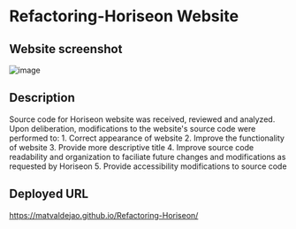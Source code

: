 # Refactoring-Horiseon Website

## Website screenshot
![image](./assets/images/horiseon-webpage-deployed-url.png)

## Description
Source code for Horiseon website was received, reviewed and analyzed. Upon deliberation, modifications to the website's source code were performed to:
    1. Correct appearance of website
    2. Improve the functionality of website
    3. Provide more descriptive title 
    4. Improve source code readability and organization to faciliate future changes and modifications as requested by Horiseon
    5. Provide accessibility modifications to source code

## Deployed URL
https://matvaldejao.github.io/Refactoring-Horiseon/
